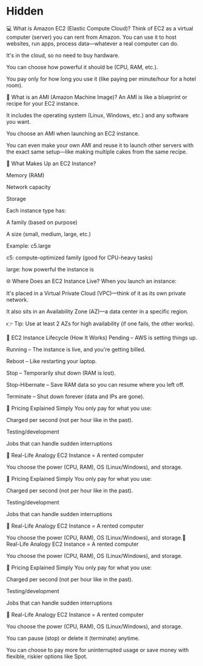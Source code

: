 # Hidden
💻 What is Amazon EC2 (Elastic Compute Cloud)?
Think of EC2 as a virtual computer (server) you can rent from Amazon. You can use it to host websites, run apps, process data—whatever a real computer can do.

It's in the cloud, so no need to buy hardware.

You can choose how powerful it should be (CPU, RAM, etc.).

You pay only for how long you use it (like paying per minute/hour for a hotel room).

🧱 What is an AMI (Amazon Machine Image)?
An AMI is like a blueprint or recipe for your EC2 instance.

It includes the operating system (Linux, Windows, etc.) and any software you want.

You choose an AMI when launching an EC2 instance.

You can even make your own AMI and reuse it to launch other servers with the exact same setup—like making multiple cakes from the same recipe.

🧩 What Makes Up an EC2 Instance?



Memory (RAM)

Network capacity

Storage

Each instance type has:

A family (based on purpose)

A size (small, medium, large, etc.)

Example:
c5.large

c5: compute-optimized family (good for CPU-heavy tasks)

large: how powerful the instance is



🌐 Where Does an EC2 Instance Live?
When you launch an instance:

It's placed in a Virtual Private Cloud (VPC)—think of it as its own private network.

It also sits in an Availability Zone (AZ)—a data center in a specific region.

👉 Tip: Use at least 2 AZs for high availability (if one fails, the other works).

🔁 EC2 Instance Lifecycle (How It Works)
Pending – AWS is setting things up.

Running – The instance is live, and you're getting billed.

Reboot – Like restarting your laptop.

Stop – Temporarily shut down (RAM is lost).

Stop-Hibernate – Save RAM data so you can resume where you left off.

Terminate – Shut down forever (data and IPs are gone).

💸 Pricing Explained Simply
You only pay for what you use:

Charged per second (not per hour like in the past).


Testing/development

Jobs that can handle sudden interruptions

🧠 Real-Life Analogy
EC2 Instance = A rented computer

You choose the power (CPU, RAM), OS (Linux/Windows), and storage.

💸 Pricing Explained Simply
You only pay for what you use:

Charged per second (not per hour like in the past).


Testing/development

Jobs that can handle sudden interruptions

🧠 Real-Life Analogy
EC2 Instance = A rented computer

You choose the power (CPU, RAM), OS (Linux/Windows), and storage.🧠 Real-Life Analogy
EC2 Instance = A rented computer

You choose the power (CPU, RAM), OS (Linux/Windows), and storage.

💸 Pricing Explained Simply
You only pay for what you use:

Charged per second (not per hour like in the past).


Testing/development

Jobs that can handle sudden interruptions

🧠 Real-Life Analogy
EC2 Instance = A rented computer

You choose the power (CPU, RAM), OS (Linux/Windows), and storage.

You can pause (stop) or delete it (terminate) anytime.

You can choose to pay more for uninterrupted usage or save money with flexible, riskier options like Spot.

